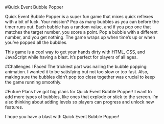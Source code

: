 #Quick Event Bubble Popper

Quick Event Bubble Popper is a super fun game that mixes quick reflexes with a bit of luck. Your mission? Pop as many bubbles as you can before the timer runs out. Each bubble has a random value, and if you pop one that matches the target number, you score a point. Pop a bubble with a different number, and you get nothing. The game wraps up when time’s up or when you’ve popped all the bubbles.

This game is a cool way to get your hands dirty with HTML, CSS, and JavaScript while having a blast. It’s perfect for players of all ages.

#Challenges I Faced
The trickiest part was nailing the bubble popping animation. I wanted it to be satisfying but not too slow or too fast. Also, making sure the bubbles didn’t pop too close together was crucial to keep the game running smoothly.



#Future Plans
I’ve got big plans for Quick Event Bubble Popper! I want to add more types of bubbles, like ones that explode or stick to the screen. I’m also thinking about adding levels so players can progress and unlock new features.

I hope you have a blast with Quick Event Bubble Popper!

